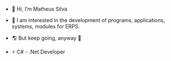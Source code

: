 - 👋 Hi, I’m Matheus Silva
- 👀 I am interested in the development of programs, applications, systems, modules for ERPS.

- 🌎 But keep going, anyway 🧠

- ⚡ C# - .Net Developer

